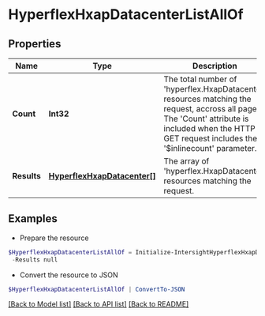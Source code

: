 # HyperflexHxapDatacenterListAllOf
## Properties

Name | Type | Description | Notes
------------ | ------------- | ------------- | -------------
**Count** | **Int32** | The total number of &#39;hyperflex.HxapDatacenter&#39; resources matching the request, accross all pages. The &#39;Count&#39; attribute is included when the HTTP GET request includes the &#39;$inlinecount&#39; parameter. | [optional] 
**Results** | [**HyperflexHxapDatacenter[]**](HyperflexHxapDatacenter.md) | The array of &#39;hyperflex.HxapDatacenter&#39; resources matching the request. | [optional] 

## Examples

- Prepare the resource
```powershell
$HyperflexHxapDatacenterListAllOf = Initialize-IntersightHyperflexHxapDatacenterListAllOf  -Count null `
 -Results null
```

- Convert the resource to JSON
```powershell
$HyperflexHxapDatacenterListAllOf | ConvertTo-JSON
```

[[Back to Model list]](../README.md#documentation-for-models) [[Back to API list]](../README.md#documentation-for-api-endpoints) [[Back to README]](../README.md)


